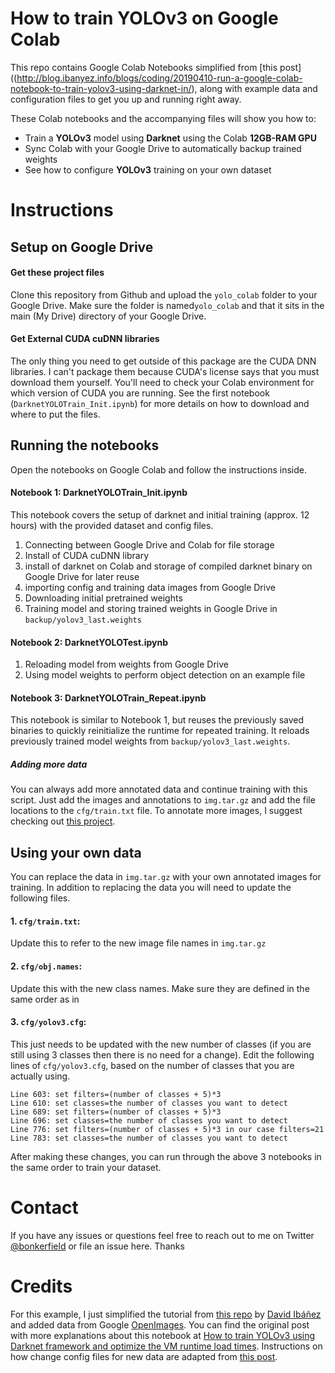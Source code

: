 # How to train YOLOv3 on Google Colab

This repo contains Google Colab Notebooks simplified from [this post]((http://blog.ibanyez.info/blogs/coding/20190410-run-a-google-colab-notebook-to-train-yolov3-using-darknet-in/), along with example data and configuration files to get you up and running right away.

These Colab notebooks and the accompanying files will show you how to:

* Train a **YOLOv3** model using **Darknet** using the Colab **12GB-RAM GPU**
* Sync Colab with your Google Drive to automatically backup trained weights
* See how to configure **YOLOv3** training on your own dataset

# Instructions

## Setup on Google Drive

#### Get these project files

Clone this repository from Github and upload the `yolo_colab` folder to your Google Drive. Make sure the folder is named`yolo_colab` and that it sits in the main (My Drive) directory of your Google Drive.

#### Get External CUDA cuDNN libraries

The only thing you need to get outside of this package are the CUDA DNN libraries.  I can't package them because CUDA's license says that you must download them yourself.  You'll need to check your Colab environment for which version of CUDA you are running.  See the first notebook (`DarknetYOLOTrain_Init.ipynb`) for more details on how to download and where to put the files.


## Running the notebooks

Open the notebooks on Google Colab and follow the instructions inside.

#### Notebook 1: DarknetYOLOTrain_Init.ipynb

This notebook covers the setup of darknet and initial training (approx. 12 hours) with the provided dataset and config files.

1. Connecting between Google Drive and Colab for file storage
2. Install of CUDA cuDNN library
3. install of darknet on Colab and storage of compiled darknet binary on Google Drive for later reuse
4. importing config and training data images from Google Drive
5. Downloading initial pretrained weights
6. Training model and storing trained weights in Google Drive in `backup/yolov3_last.weights`

#### Notebook 2: DarknetYOLOTest.ipynb

1. Reloading model from weights from Google Drive
2. Using model weights to perform object detection on an example file


#### Notebook 3: DarknetYOLOTrain_Repeat.ipynb

This notebook is similar to Notebook 1, but reuses the previously saved binaries to quickly reinitialize the runtime for repeated training.  It reloads previously trained model weights from `backup/yolov3_last.weights`.

##### Adding more data

You can always add more annotated data and continue training with this script. Just add the images and annotations to `img.tar.gz` and add the file locations to the `cfg/train.txt` file.  To annotate more images, I suggest checking out [this project](https://github.com/miki998/YoloV3_Annotation_Tool).

## Using your own data

You can replace the data in `img.tar.gz` with your own annotated images for training. In addition to replacing the data you will need to update the following files.

#### 1. `cfg/train.txt`:
Update this to refer to the new image file names in `img.tar.gz`
#### 2. `cfg/obj.names`:
Update this with the new class names. Make sure they are defined in the same order as in
#### 3. `cfg/yolov3.cfg`:
This just needs to be updated with the new number of classes (if you are still using 3 classes then there is no need for a change).  Edit the following lines of `cfg/yolov3.cfg`, based on the number of classes that you are actually using.

```
Line 603: set filters=(number of classes + 5)*3
Line 610: set classes=the number of classes you want to detect
Line 689: set filters=(number of classes + 5)*3
Line 696: set classes=the number of classes you want to detect
Line 776: set filters=(number of classes + 5)*3 in our case filters=21
Line 783: set classes=the number of classes you want to detect
```

After making these changes, you can run through the above 3 notebooks in the same order to train your dataset.

# Contact

If you have any issues or questions feel free to reach out to me on Twitter [@bonkerfield](https://twitter.com/bonkerfield) or file an issue here. Thanks

# Credits

For this example, I just simplified the tutorial from [this repo](https://github.com/kriyeng/yolo-on-colab-notebook) by [David Ibáñez](https://github.com/kriyeng) and added data from Google [OpenImages](https://storage.googleapis.com/openimages/web/index.html). You can find the original post with more explanations about this notebook at [How to train YOLOv3 using Darknet framework and optimize the VM runtime load times](http://blog.ibanyez.info/blogs/coding/20190410-run-a-google-colab-notebook-to-train-yolov3-using-darknet-in/). Instructions on how change config files for new data are adapted from [this post](https://medium.com/@manivannan_data/how-to-train-yolov3-to-detect-custom-objects-ccbcafeb13d2).
